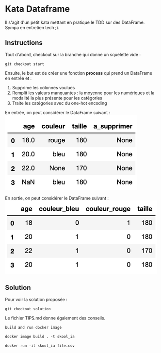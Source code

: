 # Kata Dataframe
Il s'agit d'un petit kata mettant en pratique le TDD sur des DataFrame. Sympa en entretien tech ;).

## Instructions
Tout d'abord, checkout sur la branche qui donne un squelette vide :
```
git checkout start
```
Ensuite, le but est de créer une fonction __process__ qui prend un DataFrame en entrée et :
1. Supprime les colonnes voulues
2. Remplit les valeurs manquantes : la moyenne pour les numériques et la modalité la plus présente pour les catégories
3. Traite les catégories avec du one-hot encoding

En entrée, on peut considérer le DataFrame suivant : 
![dataframe_entree](images/dataframe_entree.png)

En sortie, on peut considérer le DataFrame suivant : 
![dataframe_sortie](images/dataframe_sortie.png)

## Solution
Pour voir la solution proposée : 
```
git checkout solution
```
Le fichier TIPS.md donne également des conseils.

```
build and run docker image
```
```
docker image build . -t skool_ia
```
```
docker run -it skool_ia file.csv
```